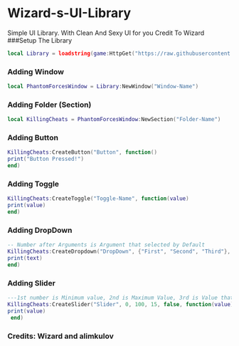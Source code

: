 # Wizard-s-UI-Library
Simple UI Library. With Clean And Sexy UI for you
Credit To Wizard
###Setup The Library
```lua
local Library = loadstring(game:HttpGet("https://raw.githubusercontent.com/BTermux/Wizard-s-UI-Library/refs/heads/main/Wizard-Library"), true)()
```


### Adding Window
```lua
local PhantomForcesWindow = Library:NewWindow("Window-Name")
```


### Adding Folder (Section)
```lua
local KillingCheats = PhantomForcesWindow:NewSection("Folder-Name")
```


### Adding Button
```lua
KillingCheats:CreateButton("Button", function()
print("Button Pressed!")
end)
```


### Adding Toggle
```lua
KillingCheats:CreateToggle("Toggle-Name", function(value)
print(value)
end)
```


### Adding DropDown
```lua
-- Number after Arguments is Argument that selected by Default
KillingCheats:CreateDropdown("DropDown", {"First", "Second", "Third"}, 2, function(text)
print(text)
end)
```


### Adding Slider
```lua
---1st number is Minimum value, 2nd is Maximum Value, 3rd is Value that selected by Default
KillingCheats:CreateSlider("Slider", 0, 100, 15, false, function(value)
print(value)
 end)
```


### Credits: Wizard and alimkulov
